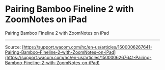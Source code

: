 # Pairing Bamboo Fineline 2 with ZoomNotes on iPad

Pairing Bamboo Fineline 2 with ZoomNotes on iPad

---
Source: [https://support.wacom.com/hc/en-us/articles/1500006267641-Pairing-Bamboo-Fineline-2-with-ZoomNotes-on-iPad](https://support.wacom.com/hc/en-us/articles/1500006267641-Pairing-Bamboo-Fineline-2-with-ZoomNotes-on-iPad)

